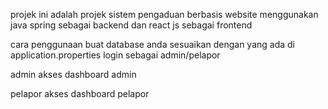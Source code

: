 projek ini adalah projek sistem pengaduan berbasis website menggunakan java spring sebagai backend dan react js sebagai frontend

cara penggunaan 
buat database anda sesuaikan dengan yang ada di application.properties
login sebagai admin/pelapor

admin
akses dashboard admin

pelapor
akses dashboard pelapor

